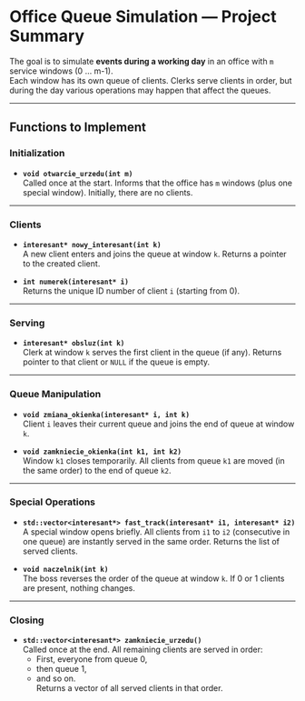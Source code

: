 # Office Queue Simulation — Project Summary

The goal is to simulate **events during a working day** in an office with `m` service windows (0 … m-1).  
Each window has its own queue of clients. Clerks serve clients in order, but during the day various operations may happen that affect the queues.

---

## Functions to Implement

### Initialization
- **`void otwarcie_urzedu(int m)`**  
  Called once at the start. Informs that the office has `m` windows (plus one special window). Initially, there are no clients.

---

### Clients
- **`interesant* nowy_interesant(int k)`**  
  A new client enters and joins the queue at window `k`. Returns a pointer to the created client.

- **`int numerek(interesant* i)`**  
  Returns the unique ID number of client `i` (starting from 0).

---

### Serving
- **`interesant* obsluz(int k)`**  
  Clerk at window `k` serves the first client in the queue (if any). Returns pointer to that client or `NULL` if the queue is empty.

---

### Queue Manipulation
- **`void zmiana_okienka(interesant* i, int k)`**  
  Client `i` leaves their current queue and joins the end of queue at window `k`.

- **`void zamkniecie_okienka(int k1, int k2)`**  
  Window `k1` closes temporarily. All clients from queue `k1` are moved (in the same order) to the end of queue `k2`.

---

### Special Operations
- **`std::vector<interesant*> fast_track(interesant* i1, interesant* i2)`**  
  A special window opens briefly. All clients from `i1` to `i2` (consecutive in one queue) are instantly served in the same order. Returns the list of served clients.

- **`void naczelnik(int k)`**  
  The boss reverses the order of the queue at window `k`. If 0 or 1 clients are present, nothing changes.

---

### Closing
- **`std::vector<interesant*> zamkniecie_urzedu()`**  
  Called once at the end. All remaining clients are served in order:  
  - First, everyone from queue 0,  
  - then queue 1,  
  - and so on.  
  Returns a vector of all served clients in that order.
